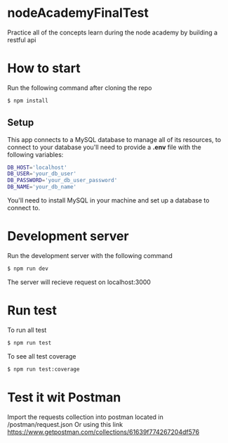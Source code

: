 # nodeAcademyFinalTest
Practice all of the concepts learn during the node academy by building a restful api

# How to start

Run the following command after cloning the repo

```sh
$ npm install
```

## Setup

This app connects to a MySQL database to manage all of its resources, to connect to your database you'll need to provide a **.env** file with the following variables:

```bash
DB_HOST='localhost'
DB_USER='your_db_user'
DB_PASSWORD='your_db_user_password'
DB_NAME='your_db_name'
```

You'll need to install MySQL in your machine and set up a database to connect to.

# Development server

Run the development server with the following command

```sh
$ npm run dev
```

The server will recieve request on localhost:3000

# Run test

To run all test

```sh
$ npm run test
```

To see all test coverage
```sh
$ npm run test:coverage
```

# Test it wit Postman

Import the requests collection into postman located in /postman/request.json
Or using this link https://www.getpostman.com/collections/61639f774267204df576
